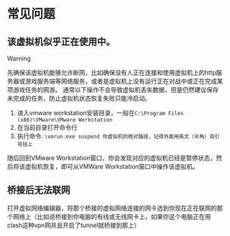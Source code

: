 # 常见问题
## 该虚拟机似乎正在使用中。

> [!WARNING]
> 先确保该虚拟机能够允许断网，比如确保没有人正在连接和使用虚拟机上的http服务器或游戏服务端等网络服务，或者是虚拟机上没有运行正在对战中或正在完成某项游戏任务的网游。
> 通常以下操作不会导致虚拟机丢失数据，但是仍然建议保存未完成的任务，防止虚拟机状态恢复失败只能冷启动。

1. 进入vmware workstation安装目录，一般在`C:\Program Files (x86)\VMware\VMware Workstation`
2. 在当前目录打开命令行
3. 执行命令`.\vmrun.exe suspend 你虚拟机的绝对路径，记得外面用英文（半角）双引号括上`

随后回到VMware Workstation窗口，你会发现对应的虚拟机已经是暂停状态，然后将该虚拟机恢复，即可从VMWare Workstation窗口中操作该虚拟机。

## 桥接后无法联网

打开虚拟网络编辑器，将那个桥接的虚拟网络连接的网卡选到你现在正在联网的那个网络上（比如说桥接到你电脑的有线或无线网卡上，如果你这个电脑正在用clash这种vpn网并且开启了tunnel就桥接到那上）  
